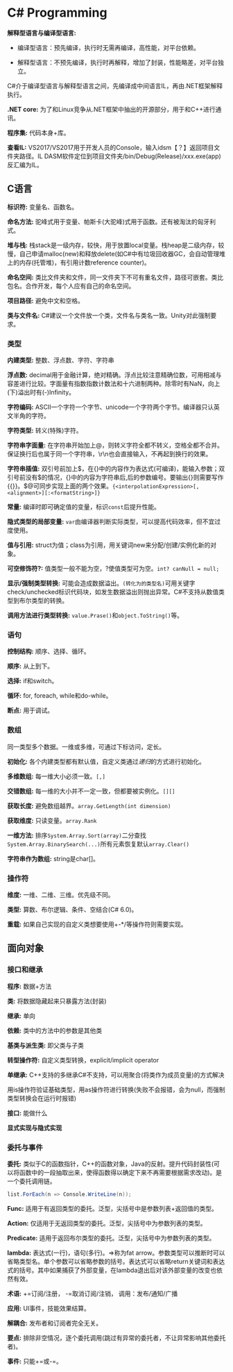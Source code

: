 # C\# Programming

**解释型语言与编译型语言:**

- 编译型语言：预先编译，执行时无需再编译，高性能，对平台依赖。

- 解释型语言：不预先编译，执行时再解释，增加了封装，性能略差，对平台独立。

C\#介于编译型语言与解释型语言之间，先编译成中间语言IL，再由.NET框架解释执行。

**.NET core:** 为了和Linux竞争从.NET框架中抽出的开源部分，用于和C++进行通讯。

**程序集:** 代码本身+库。

**查看IL:** VS2017/VS2017用于开发人员的Console，输入idsm【？】返回项目文件夹路径。IL DASM软件定位到项目文件夹/bin/Debug(Release)/xxx.exe(app)反汇编为IL。

## C语言

**标识符:** 变量名、函数名。

**命名方法:** 驼峰式用于变量、帕斯卡(大驼峰)式用于函数。还有被淘汰的匈牙利式。

**堆与栈:** 栈stack是一级内存，较快，用于放置local变量。栈heap是二级内存，较慢，自己申请malloc(new)和释放delete(如C#中有垃圾回收器GC，会自动管理堆上的内存(托管堆)，有引用计数reference counter)。

**命名空间:** 类比文件夹和文件，同一文件夹下不可有重名文件，路径可嵌套。类比包名。合作开发，每个人应有自己的命名空间。

**项目路径:** 避免中文和空格。

**类与文件名:** C#建议一个文件放一个类，文件名与类名一致。Unity对此强制要求。

### 类型

**内建类型:** 整数、浮点数、字符、字符串

**浮点数:** decimal用于金融计算，绝对精确。浮点比较注意精确位数，可用相减与容差进行比较。字面量有指数指数计数法和十六进制两种。除零时有NaN，向上(下)溢出时有(-)Infinity。

**字符编码:** ASCII一个字符一个字节、unicode一个字符两个字节。编译器只认英文半角的字符。

**字符类型:** 转义(特殊)字符。

**字符串字面量:** 在字符串开始加上@，则转义字符全都不转义，空格全都不合并。保证换行后也属于同一个字符串，\r\n也会直接输入，不再起到换行的效果。

**字符串插值:** 双引号前加上\$，在{}中的内容作为表达式(可编译)，能输入参数；双引号前没有\$的情况，{}中的内容为字符串后,后的参数编号。要输出{}则需要写作{{}}。\$@可同步实现上面的两个效果。`{<interpolationExpression>[,<alignment>][:<formatString>]}`

**常量:** 编译时即可确定值的变量，标识`const`后提升性能。

**隐式类型的局部变量:** `var`由编译器判断实际类型，可以提高代码效率，但不宜过度使用。

**值与引用:** struct为值；class为引用，用关键词new来分配/创建/实例化新的对象。

**可空修饰符?:** 值类型一般不能为空，?使值类型可为空。`int? canNull = null;`

**显示/强制类型转换:** 可能会造成数据溢出。`(转化为的类型名)`可用关键字check/unchecked标识代码块，如发生数据溢出则抛出异常。C\#不支持从数值类型到布尔类型的转换。

**调用方法进行类型转换:** `value.Prase()`和`object.ToString()`等。

### 语句

**控制结构:** 顺序、选择、循环。

**顺序:** 从上到下。

**选择:** if和switch。

**循环:** for, foreach, while和do-while。

**断点:** 用于调试。

### 数组

同一类型多个数据。一维或多维，可通过下标访问，定长。

**初始化:** 各个内建类型都有默认值，自定义类通过*递归*的方式进行初始化。

**多维数组:** 每一维大小必须一致。`[,]`

**交错数组:** 每一维的大小并不一定一致，但都要被实例化。`[][]`

**获取长度:** 避免数组越界。`array.GetLength(int dimension)`

**获取维度:** 只读变量。`array.Rank`

**一维方法:** 排序`System.Array.Sort(array)`二分查找`System.Array.BinarySearch(...)`所有元素恢复默认`array.Clear()`

**字符串作为数组:** string是char[]。

### 操作符

**维度:** 一维、二维、三维。优先级不同。

**类型:** 算数、布尔逻辑、条件、空结合(C\# 6.0)。

**重载:** 如果自己实现的自定义类想要使用+-*/等操作符则需要实现。

## 面向对象

### 接口和继承

**程序:** 数据+方法

**类:** 将数据隐藏起来只暴露方法(封装)

**继承:** 单向

**依赖:** 类中的方法中的参数是其他类

**基类与派生类:** 即父类与子类

**转型操作符:** 自定义类型转换，explicit/implicit operator

**单继承:** C++支持的多继承C#不支持，可以用聚合(将类作为成员变量)的方式解决

用is操作符验证基础类型，用as操作符进行转换(失败不会报错，会为null，而强制类型转换会在运行时报错)

**接口:** 能做什么

**显式实现与隐式实现**

### 委托与事件

**委托:** 类似于C的函数指针，C++的函数对象，Java的反射。提升代码封装性(可以将函数中的一段抽取出来，使得函数得以确定下来不再需要根据需求改动)。是一个委托调用链。

```cs
list.ForEach(n => Console.WriteLine(n));
```

**Func:** 适用于有返回类型的委托。泛型，尖括号中是参数列表+返回值的类型。

**Action:** 仅适用于无返回类型的委托。泛型，尖括号中为参数列表的类型。

**Predicate:** 适用于返回布尔类型的委托。泛型，尖括号中为参数列表的类型。

**lambda:** 表达式(一行)，语句(多行)。=>称为fat arrow。参数类型可以推断时可以省略类型名。单个参数可以省略参数的括号。表达式可以省略return关键词和表达式的括号。其中如果捕获了外部变量，在lambda退出后对该外部变量的改变也依然有效。

**术语:** +=订阅/注册， -=取消订阅/注销， 调用：发布/通知/广播

**应用:** UI事件，技能效果结算。

**解耦合:** 发布者和订阅者完全无关。

**要点:** 排除非空情况，逐个委托调用(跳过有异常的委托者，不让异常影响其他委托者)。

**事件:** 只能+=或-=。
